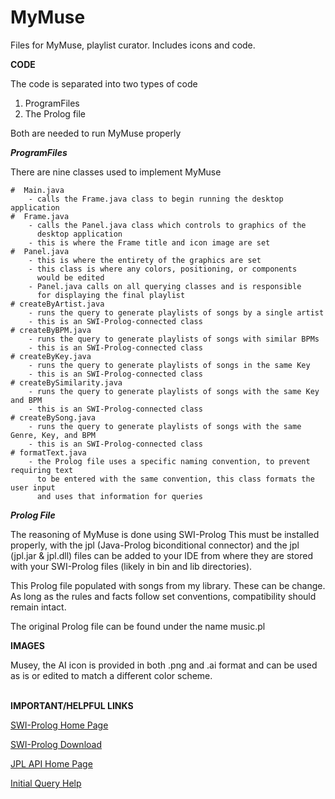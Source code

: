 # MyMuse
Files for MyMuse, playlist curator. Includes icons and code.

<b> CODE </b>

The code is separated into two types of code
 1. ProgramFiles
 2. The Prolog file

Both are needed to run MyMuse properly

<b> <i> ProgramFiles </i> </b>

  There are nine classes used to implement MyMuse
  
    #  Main.java
        - calls the Frame.java class to begin running the desktop application
    #  Frame.java
        - calls the Panel.java class which controls to graphics of the 
          desktop application
        - this is where the Frame title and icon image are set
    #  Panel.java
        - this is where the entirety of the graphics are set
        - this class is where any colors, positioning, or components
          would be edited
        - Panel.java calls on all querying classes and is responsible
          for displaying the final playlist
    # createByArtist.java
        - runs the query to generate playlists of songs by a single artist
        - this is an SWI-Prolog-connected class
    # createByBPM.java
        - runs the query to generate playlists of songs with similar BPMs
        - this is an SWI-Prolog-connected class
    # createByKey.java
        - runs the query to generate playlists of songs in the same Key
        - this is an SWI-Prolog-connected class
    # createBySimilarity.java
        - runs the query to generate playlists of songs with the same Key and BPM
        - this is an SWI-Prolog-connected class
    # createBySong.java
        - runs the query to generate playlists of songs with the same Genre, Key, and BPM
        - this is an SWI-Prolog-connected class
    # formatText.java
        - the Prolog file uses a specific naming convention, to prevent requiring text
          to be entered with the same convention, this class formats the user input
          and uses that information for queries

<b> <i> Prolog File </i> </b>

The reasoning of MyMuse is done using SWI-Prolog
This must be installed properly, with the jpl (Java-Prolog biconditional connector)
and the jpl (jpl.jar & jpl.dll) files can be added to your IDE from where they are stored
with your SWI-Prolog files (likely in bin and lib directories).

This Prolog file populated with songs from my library. These can be change.
As long as the rules and facts follow set conventions, compatibility should remain
intact.

The original Prolog file can be found under the name music.pl

<b> IMAGES </b>

Musey, the AI icon is provided in both .png and .ai format and can be used as is
or edited to match a different color scheme.

</br>
<b> IMPORTANT/HELPFUL LINKS </b>

<a href="https://www.swi-prolog.org/"> SWI-Prolog Home Page </a>

<a href="https://www.swi-prolog.org/download/devel"> SWI-Prolog Download </a>

<a href ="https://jpl7.org/"> JPL API Home Page </a>

<a href="https://codingtechroom.com/question/-query-prolog-variables-jpl"> Initial Query Help </a>
